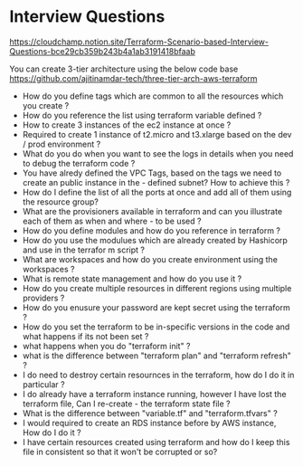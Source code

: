 # Interview Questions

https://cloudchamp.notion.site/Terraform-Scenario-based-Interview-Questions-bce29cb359b243b4a1ab3191418bfaab

You can create 3-tier architecture using the below code base
https://github.com/ajitinamdar-tech/three-tier-arch-aws-terraform

- How do you define tags which are common to all the resources which you create ?
- How do you reference the list using terraform variable defined ?
- How to create 3 instances of the ec2 instance at once ?
- Required to create 1 instance of t2.micro and t3.xlarge based on the dev / prod environment ?
- What do you do when you want to see the logs in details when you need to debug the terraform code ?
- You have alredy defined the VPC Tags, based on the tags we need to create an public instance in the - defined subnet? How to achieve this ?
- How do I define the list of all the ports at once and add all of them using the resource group?
- What are the provisioners available in terraform and can you illustrate each of them as when and where - to be used ?
- How do you define modules and how do you reference in terraform ?
- How do you use the modulues which are already created by Hashicorp and use in the terrafor m script ?
- What are workspaces and how do you create environment using the workspaces ?
- What is remote state management and how do you use it ?
- How do you create multiple resources in different regions using multiple providers ?
- How do you enusure your password are kept secret using the terraform ?
- How do you set the terraform to be in-specific versions in the code and what happens if its not been set ?
- what happens when you do "terraform init" ?
- what is the difference between "terraform plan" and "terraform refresh" ?
- I do need to destroy certain resournces in the terraform, how do I do it in particular ?
- I do already have a terraform instance running, however I have lost the terraform file, Can I re-create - the terraform state file ?
- What is the difference between "variable.tf" and "terraform.tfvars" ?
- I would required to create an RDS instance before by AWS instance, How do I do it ?
- I have certain resources created using terraform and how do I keep this file in consistent so that it won't be corrupted or so?